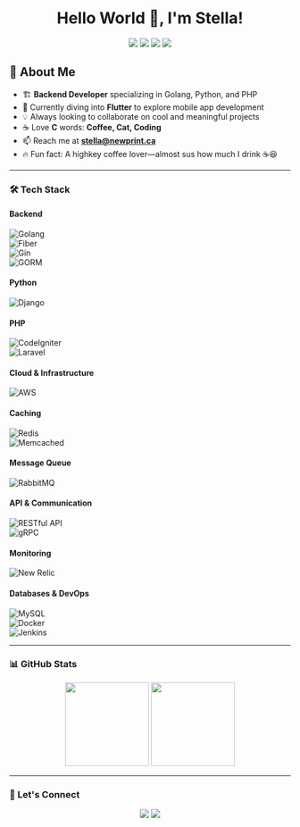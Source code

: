 <h1 align="center">Hello World 👋, I'm Stella!</h1>

<p align="center">
  <img src="https://img.shields.io/badge/Golang-%2300ADD8.svg?style=for-the-badge&logo=go&logoColor=white" />
  <img src="https://img.shields.io/badge/Python-%233776AB.svg?style=for-the-badge&logo=python&logoColor=white" />
  <img src="https://img.shields.io/badge/PHP-%23777BB4.svg?style=for-the-badge&logo=php&logoColor=white" />
  <img src="https://img.shields.io/badge/Flutter-%2302569B.svg?style=for-the-badge&logo=flutter&logoColor=white" />
</p>

## 🚀 About Me  
- 🏗 **Backend Developer** specializing in Golang, Python, and PHP  
- 🌱 Currently diving into **Flutter** to explore mobile app development  
- 💡 Always looking to collaborate on cool and meaningful projects  
- ☕ Love **C** words: **Coffee, Cat, Coding**  
- 📫 Reach me at **stella@newprint.ca**  
- 🔥 Fun fact: A highkey coffee lover—almost sus how much I drink ☕😆  

---

### 🛠 Tech Stack  
#### **Backend**  
![Golang](https://img.shields.io/badge/Golang-%2300ADD8.svg?style=flat&logo=go&logoColor=white)  
![Fiber](https://img.shields.io/badge/Fiber-%2335C0FB.svg?style=flat&logo=fiber&logoColor=white)  
![Gin](https://img.shields.io/badge/Gin-%23000000.svg?style=flat&logo=gin&logoColor=white)  
![GORM](https://img.shields.io/badge/GORM-%234B275F.svg?style=flat&logo=go&logoColor=white)  

#### **Python**  
![Django](https://img.shields.io/badge/Django-%23092E20.svg?style=flat&logo=django&logoColor=white)  

#### **PHP**  
![CodeIgniter](https://img.shields.io/badge/CodeIgniter-%23F05133.svg?style=flat&logo=codeigniter&logoColor=white)  
![Laravel](https://img.shields.io/badge/Laravel-%23FF2D20.svg?style=flat&logo=laravel&logoColor=white)  

#### **Cloud & Infrastructure**  
![AWS](https://img.shields.io/badge/AWS-%23232F3E.svg?style=flat&logo=amazonaws&logoColor=white)  

#### **Caching**  
![Redis](https://img.shields.io/badge/Redis-%23DC382D.svg?style=flat&logo=redis&logoColor=white)  
![Memcached](https://img.shields.io/badge/Memcached-%230A1D37.svg?style=flat&logo=memcached&logoColor=white)  

#### **Message Queue**  
![RabbitMQ](https://img.shields.io/badge/RabbitMQ-%23314A86.svg?style=flat&logo=rabbitmq&logoColor=white)  

#### **API & Communication**  
![RESTful API](https://img.shields.io/badge/RESTful_API-%23F7B731.svg?style=flat&logo=api&logoColor=white)  
![gRPC](https://img.shields.io/badge/gRPC-%232696FF.svg?style=flat&logo=grpc&logoColor=white)  

#### **Monitoring**  
![New Relic](https://img.shields.io/badge/New_Relic-%23FF6600.svg?style=flat&logo=newrelic&logoColor=white)  

#### **Databases & DevOps**  
![MySQL](https://img.shields.io/badge/MySQL-%234479A1.svg?style=flat&logo=mysql&logoColor=white)  
![Docker](https://img.shields.io/badge/Docker-%232496ED.svg?style=flat&logo=docker&logoColor=white)  
![Jenkins](https://img.shields.io/badge/Jenkins-%23D24939.svg?style=flat&logo=jenkins&logoColor=white)  

---

### 📊 GitHub Stats  
<p align="center">
  <img src="https://github-readme-stats.vercel.app/api?username=stella-newprint&show_icons=true&theme=tokyonight" height="150"/>
  <img src="https://github-readme-stats.vercel.app/api/top-langs/?username=stella-newprint&layout=compact&theme=tokyonight" height="150"/>
</p>

---

### 💬 Let's Connect  
<p align="center">
  <a href="mailto:stellalee1119@gmail.com"><img src="https://img.shields.io/badge/Email-D14836?style=for-the-badge&logo=gmail&logoColor=white"/></a>
  <a href="https://github.com/Gahyunlee23"><img src="https://img.shields.io/badge/GitHub-181717?style=for-the-badge&logo=github&logoColor=white"/></a>
</p>
